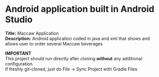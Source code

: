 
# Android application built in Android Studio

**Title:** Maccaw Application  
**Description:** Android application coded in java and xml that shows and allows user to order several Maccaw beverages  

**IMPORTANT**  
This project should run directly after cloning **without** any additional configuration.  
If freshly git-cloned, just do File -> Sync Project with Gradle Files
